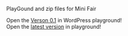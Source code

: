 PlayGound and zip files for Mini Fair 

Open the [Verson 0.1](https://playground.wordpress.net/?blueprint-url=https://raw.githubusercontent.com/AmnestyAM/mini-fair-repo/refs/heads/main/blueprint-v-0-1.json) in WordPress playground!     
Open the [latest version](https://playground.wordpress.net/?blueprint-url=https://raw.githubusercontent.com/AmnestyAM/mini-fair-repo/refs/heads/main/blueprint.json   ) in playground!  
